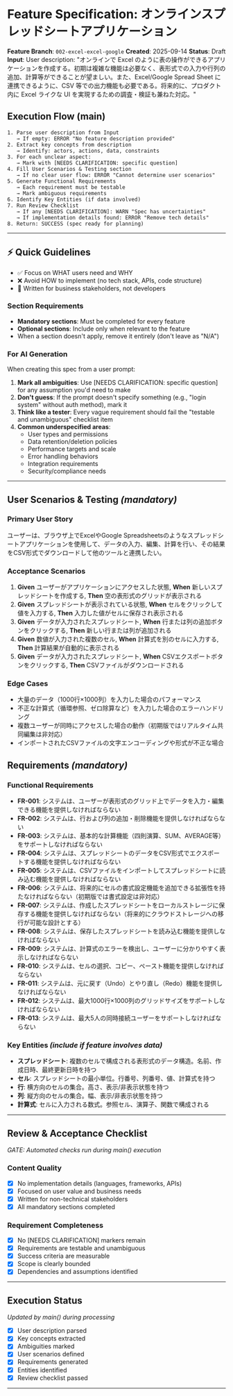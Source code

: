 # Feature Specification: オンラインスプレッドシートアプリケーション

**Feature Branch**: `002-excel-excel-google`
**Created**: 2025-09-14
**Status**: Draft
**Input**: User description: "オンラインで Excel のように表の操作ができるアプリケーションを作成する。初期は複雑な機能は必要なく、表形式での入力や行列の追加、計算等ができることが望ましい。また、Excel/Google Spread Sheet に連携できるように、CSV 等での出力機能も必要である。将来的に、プロダクト内に Excel ライクな UI を実現するための調査・検証も兼ねた対応。"

## Execution Flow (main)
```
1. Parse user description from Input
   → If empty: ERROR "No feature description provided"
2. Extract key concepts from description
   → Identify: actors, actions, data, constraints
3. For each unclear aspect:
   → Mark with [NEEDS CLARIFICATION: specific question]
4. Fill User Scenarios & Testing section
   → If no clear user flow: ERROR "Cannot determine user scenarios"
5. Generate Functional Requirements
   → Each requirement must be testable
   → Mark ambiguous requirements
6. Identify Key Entities (if data involved)
7. Run Review Checklist
   → If any [NEEDS CLARIFICATION]: WARN "Spec has uncertainties"
   → If implementation details found: ERROR "Remove tech details"
8. Return: SUCCESS (spec ready for planning)
```

---

## ⚡ Quick Guidelines
- ✅ Focus on WHAT users need and WHY
- ❌ Avoid HOW to implement (no tech stack, APIs, code structure)
- 👥 Written for business stakeholders, not developers

### Section Requirements
- **Mandatory sections**: Must be completed for every feature
- **Optional sections**: Include only when relevant to the feature
- When a section doesn't apply, remove it entirely (don't leave as "N/A")

### For AI Generation
When creating this spec from a user prompt:
1. **Mark all ambiguities**: Use [NEEDS CLARIFICATION: specific question] for any assumption you'd need to make
2. **Don't guess**: If the prompt doesn't specify something (e.g., "login system" without auth method), mark it
3. **Think like a tester**: Every vague requirement should fail the "testable and unambiguous" checklist item
4. **Common underspecified areas**:
   - User types and permissions
   - Data retention/deletion policies
   - Performance targets and scale
   - Error handling behaviors
   - Integration requirements
   - Security/compliance needs

---

## User Scenarios & Testing *(mandatory)*

### Primary User Story
ユーザーは、ブラウザ上でExcelやGoogle Spreadsheetsのようなスプレッドシートアプリケーションを使用して、データの入力、編集、計算を行い、その結果をCSV形式でダウンロードして他のツールと連携したい。

### Acceptance Scenarios
1. **Given** ユーザーがアプリケーションにアクセスした状態, **When** 新しいスプレッドシートを作成する, **Then** 空の表形式のグリッドが表示される
2. **Given** スプレッドシートが表示されている状態, **When** セルをクリックして値を入力する, **Then** 入力した値がセルに保存され表示される
3. **Given** データが入力されたスプレッドシート, **When** 行または列の追加ボタンをクリックする, **Then** 新しい行または列が追加される
4. **Given** 数値が入力された複数のセル, **When** 計算式を別のセルに入力する, **Then** 計算結果が自動的に表示される
5. **Given** データが入力されたスプレッドシート, **When** CSVエクスポートボタンをクリックする, **Then** CSVファイルがダウンロードされる

### Edge Cases
- 大量のデータ（1000行×1000列）を入力した場合のパフォーマンス
- 不正な計算式（循環参照、ゼロ除算など）を入力した場合のエラーハンドリング
- 複数ユーザーが同時にアクセスした場合の動作（初期版ではリアルタイム共同編集は非対応）
- インポートされたCSVファイルの文字エンコーディングや形式が不正な場合

## Requirements *(mandatory)*

### Functional Requirements
- **FR-001**: システムは、ユーザーが表形式のグリッド上でデータを入力・編集できる機能を提供しなければならない
- **FR-002**: システムは、行および列の追加・削除機能を提供しなければならない
- **FR-003**: システムは、基本的な計算機能（四則演算、SUM、AVERAGE等）をサポートしなければならない
- **FR-004**: システムは、スプレッドシートのデータをCSV形式でエクスポートする機能を提供しなければならない
- **FR-005**: システムは、CSVファイルをインポートしてスプレッドシートに読み込む機能を提供しなければならない
- **FR-006**: システムは、将来的にセルの書式設定機能を追加できる拡張性を持たなければならない（初期版では書式設定は非対応）
- **FR-007**: システムは、作成したスプレッドシートをローカルストレージに保存する機能を提供しなければならない（将来的にクラウドストレージへの移行が可能な設計とする）
- **FR-008**: システムは、保存したスプレッドシートを読み込む機能を提供しなければならない
- **FR-009**: システムは、計算式のエラーを検出し、ユーザーに分かりやすく表示しなければならない
- **FR-010**: システムは、セルの選択、コピー、ペースト機能を提供しなければならない
- **FR-011**: システムは、元に戻す（Undo）とやり直し（Redo）機能を提供しなければならない
- **FR-012**: システムは、最大1000行×1000列のグリッドサイズをサポートしなければならない
- **FR-013**: システムは、最大5人の同時接続ユーザーをサポートしなければならない

### Key Entities *(include if feature involves data)*
- **スプレッドシート**: 複数のセルで構成される表形式のデータ構造。名前、作成日時、最終更新日時を持つ
- **セル**: スプレッドシートの最小単位。行番号、列番号、値、計算式を持つ
- **行**: 横方向のセルの集合。高さ、表示/非表示状態を持つ
- **列**: 縦方向のセルの集合。幅、表示/非表示状態を持つ
- **計算式**: セルに入力される数式。参照セル、演算子、関数で構成される

---

## Review & Acceptance Checklist
*GATE: Automated checks run during main() execution*

### Content Quality
- [x] No implementation details (languages, frameworks, APIs)
- [x] Focused on user value and business needs
- [x] Written for non-technical stakeholders
- [x] All mandatory sections completed

### Requirement Completeness
- [x] No [NEEDS CLARIFICATION] markers remain
- [x] Requirements are testable and unambiguous
- [x] Success criteria are measurable
- [x] Scope is clearly bounded
- [x] Dependencies and assumptions identified

---

## Execution Status
*Updated by main() during processing*

- [x] User description parsed
- [x] Key concepts extracted
- [x] Ambiguities marked
- [x] User scenarios defined
- [x] Requirements generated
- [x] Entities identified
- [x] Review checklist passed

---